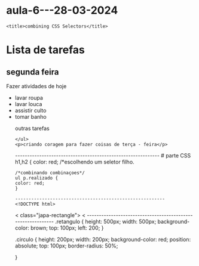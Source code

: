 # aula-6---28-03-2024

<!DOCTYPE html>
<html lang="en">
<head>
    <meta charset="UTF-8">
    <meta name="viewport" content="width=device-width, initial-scale=1.0">
    <link rel="stylesheet" href="./#stylles.css">

    <title>combining CSS Selectors</title>
</head>
<body>
    <h1>Lista de tarefas</h1>
    <h2>segunda feira</h2>
    <div class="caixa">
        <p class="realizado">Fazer atividades de hoje</p>
        <ul class="lista">
            <li>lavar roupa</li>
            <li>lavar louca</li>
            <li>assistir culto</li>
            <li>tomar banho</li>
        </ul>
    </div>
    <ul>
        <p>outras tarefas</p>

    </ul>
    <p>criando coragem para fazer coisas de terça - feira</p>

    
</body>
</html>
------------------------------------------------------------
# parte CSS
h1,h2 {
    color: red;
    /*escolhendo  um seletor filho. 






    /*combinando combinaçoes*/
    ul p.realizado {
    color: red;
    }

    --------------------------------------------------------
    <!DOCTYPE html>
<html lang="en">
<head>
    <meta charset="UTF-8">
    <meta name="viewport" content="width=device-width, initial-scale=1.0">
    <link rel="stylesheet" href="./#stylles.css">
    <title>CSS positioning</title>

</head>
<body>
    < class="japa-rectangle"> <
       


    
</body>
</html>
------------------------------------------------------------
.retangulo {
    height: 500px;
    width: 500px;
    background-color: brown;
    top: 100px;
    left: 200;
}

.circulo {
    height: 200px;
    width: 200px;
    background-color: red;
    position: absolute;
    top: 100px;
    border-radius: 50%;

}

